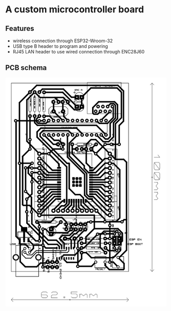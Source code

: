 # A custom microcontroller board
## Features 
- wireless connection through ESP32-Wroom-32
- USB type B header to program and powering
- RJ45 LAN header to use wired connection through ENC28J60

## PCB schema
![schema to be printed for PCB board](https://github.com/ibo52/Dot-LED-Matrix-Driver/blob/main/ESP32%20development%20board/PCB%20schema%20graphics.SVG)
